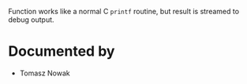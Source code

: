 Function works like a normal C `printf` routine, but result is streamed to debug output.

# Documented by

* Tomasz Nowak
